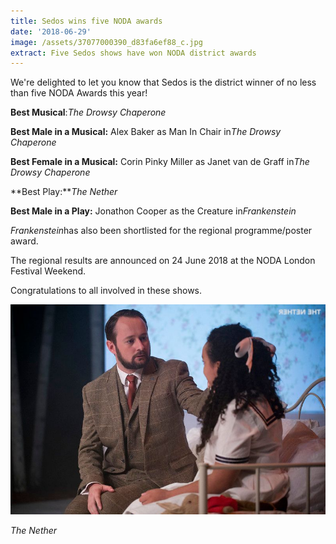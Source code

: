 ```yaml
---
title: Sedos wins five NODA awards
date: '2018-06-29'
image: /assets/37077000390_d83fa6ef88_c.jpg
extract: Five Sedos shows have won NODA district awards
---
```

We're delighted to let you know that Sedos is the district winner of no less than five NODA Awards this year!

**Best Musical**:*The Drowsy Chaperone*

**Best Male in a Musical:** Alex Baker as Man In Chair in*The Drowsy Chaperone*

**Best Female in a Musical:** Corin Pinky Miller as Janet van de Graff in*The Drowsy Chaperone*

**Best Play:***The Nether*

**Best Male in a Play:** Jonathon Cooper as the Creature in*Frankenstein*

*Frankenstein*has also been shortlisted for the regional programme/poster award.

The regional results are announced on 24 June 2018 at the NODA London Festival Weekend.

Congratulations to all involved in these shows.

![](/assets/37077000390_d83fa6ef88_c.jpg)

*The Nether*